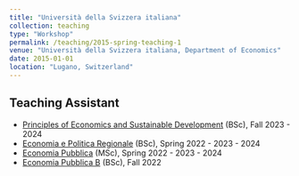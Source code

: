 ```yaml
---
title: "Università della Svizzera italiana"
collection: teaching
type: "Workshop"
permalink: /teaching/2015-spring-teaching-1
venue: "Università della Svizzera italiana, Department of Economics"
date: 2015-01-01
location: "Lugano, Switzerland"
---
```


## Teaching Assistant

- [Principles of Economics and Sustainable Development](https://search.usi.ch/it/corsi/35271104/principles-of-economics-and-sustainable-development) (BSc), Fall 2023 - 2024
- [Economia e Politica Regionale](https://search.usi.ch/it/corsi/35270574/economia-e-politica-regionale) (BSc), Spring 2022 - 2023 - 2024
- [Economia Pubblica](https://search.usi.ch/it/corsi/35270553/economia-pubblica) (MSc), Spring 2022 - 2023 - 2024
- [Economia Pubblica B](https://search.usi.ch/en/courses/35270506/economia-pubblica-b) (BSc), Fall 2022
